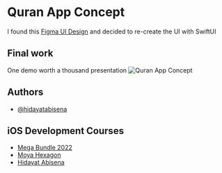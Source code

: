 
# Quran App Concept

I found this [Figma UI Design](https://www.figma.com/community/file/966921639679380402) and decided to re-create the UI with SwiftUI


## Final work

One demo worth a thousand presentation 
![Quran App Concept](https://res.cloudinary.com/moyadev/image/upload/v1672322037/sena/demo_kulndm.png)


## Authors

- [@hidayatabisena](https://www.github.com/hidayatabisena)


## iOS Development Courses

 - [Mega Bundle 2022](https://bit.ly/ecourse-ios-app-development)
 - [Moya Hexagon](https://moyahexagon.com)
 - [Hidayat Abisena](https://hidayatabisena.com)

